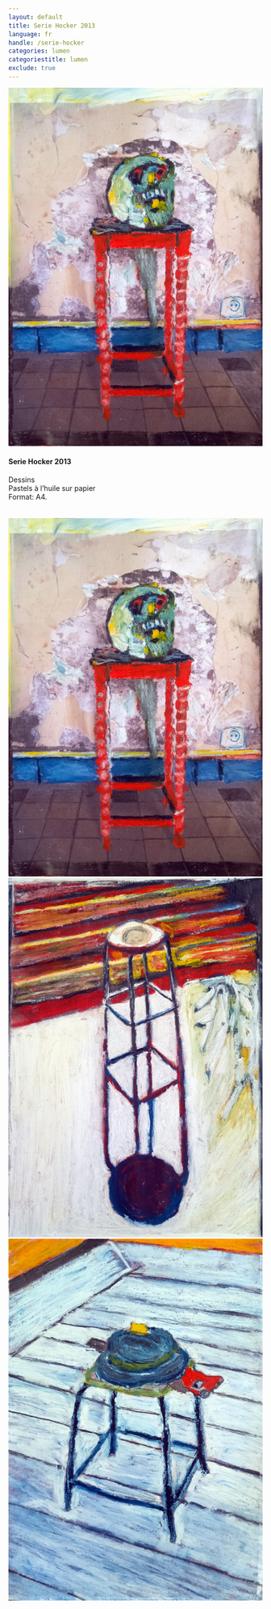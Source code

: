 ```yaml
---
layout: default
title: Serie Hocker 2013
language: fr
handle: /serie-hocker
categories: lumen
categoriestitle: lumen
exclude: true
---
```


<a rel="lightbox" data-lightbox="example-1" href="/galeries/serie-hocker/holofernes-web.jpg" title="Holofernes rest in the kitchen"><img src="/galeries/serie-hocker/holofernes-web.jpg" alt="Holofernes rest in the kitchen" class="img-left"></a>
#### Serie Hocker 2013  
  
Dessins  
Pastels à l’huile sur papier   
Format: A4.   
<br style="clear:both" />
<br style="clear:both" />
<a rel="lightbox" data-lightbox="example-1" href="/galeries/serie-hocker/holofernes-web.jpg" title="Holofernes rest in the kitchen"><img src="/galeries/serie-hocker/holofernes-web.jpg" alt="Holofernes rest in the kitchen" class="img-left3"></a>
<a rel="lightbox" data-lightbox="example-1" href="/galeries/serie-hocker/Appendice-21x29cm-kreide-auf-papier-2013.jpg" title="Hocker im Garten"><img src="/galeries/serie-hocker/Appendice-21x29cm-kreide-auf-papier-2013.jpg" alt="Hocker im Garten" class="img-left3"></a>
<a rel="lightbox" data-lightbox="example-1" href="/galeries/serie-hocker/Couvre-chef-21x29cm-kreide-auf-papier-2013.jpg" title="Ente mit Hut"><img src="/galeries/serie-hocker/Couvre-chef-21x29cm-kreide-auf-papier-2013.jpg" alt="Ente mit Hut" class="img-left3"></a>
<br style="clear:both" />
<br style="clear:both" />
